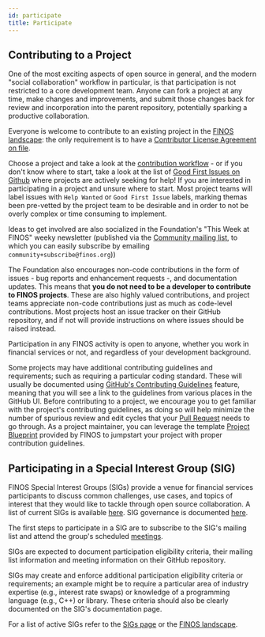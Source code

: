 ```yaml
---
id: participate
title: Participate
---
```


## Contributing to a Project

One of the most exciting aspects of open source in general, and the modern "social collaboration" workflow in particular, is that participation is not restricted to a core development team. Anyone can fork a project at any time, make changes and improvements, and submit those changes back for review and incorporation into the parent repository, potentially sparking a productive collaboration.

Everyone is welcome to contribute to an existing project in the [FINOS landscape](https://landscape.finos.org): the only requirement is to have a [Contributor License Agreement on file](../governance/Software-Projects/EasyCLA.md).

Choose a project and take a look at the [contribution workflow](https://github.com/finos/community/tree/master/governance/governance/Software-Projects/Contribution.md#contribution-of-code-to-an-existing-finos-project) - or if you don't know where to start, take a look at the list of [Good First Issues on Github](https://github.com/search?q=org%3Afinos+is%3Aopen+label%3A%22good+first+issue%22&unscoped_q=is%3Aopen+label%3A%22good+first+issue%22) where projects are actively seeking for help! If you are interested in participating in a project and unsure where to start. Most project teams will label issues with `Help Wanted` or `Good First Issue` labels, marking themas been pre-vetted by the project team to be desirable and in order to not be overly complex or time consuming to implement.

Ideas to get involved are also socialized in the Foundation's "This Week at FINOS" weeky newsletter (published via the [Community mailing list](https://groups.google.com/a/finos.org/g/community), to which you can easily subscribe by emailing `community+subscribe@finos.org`))

The Foundation also encourages non-code contributions in the form of issues - bug reports and enhancement requests -, and documentation updates. This means that **you do not need to be a developer to contribute to FINOS projects**. These are also highly valued contributions, and project teams appreciate non-code contributions just as much as code-level contributions. Most projects host an issue tracker on their GitHub repository, and if not will provide instructions on where issues should be raised instead.

Participation in any FINOS activity is open to anyone, whether you work in financial services or not, and regardless of your development background.

Some projects may have additional contributing guidelines and requirements; such as requiring a particular coding standard. These will usually be documented using [GitHub's Contributing Guidelines](https://help.github.com/articles/setting-guidelines-for-repository-contributors/) feature, meaning that you will see a link to the guidelines from various places in the GitHub UI. Before contributing to a project, we encourage you to get familiar with the project's contributing guidelines, as doing so will help minimize the number of spurious review and edit cycles that your [Pull Request](https://docs.github.com/en/pull-requests/collaborating-with-pull-requests/proposing-changes-to-your-work-with-pull-requests/about-pull-requests) needs to go through. As a project maintainer, you can leverage the template [Project Blueprint](https://github.com/finos/software-project-blueprint) provided by FINOS to jumpstart your project with proper contribution guidelines.

## Participating in a Special Interest Group (SIG)

FINOS Special Interest Groups (SIGs) provide a venue for financial services participants to discuss common challenges, use cases, and topics of interest that they would like to tackle through open source collaboration. A list of current SIGs is available [here](https://github.com/finos/community/tree/master/governance/special-interest-groups). SIG governance is documented [here](https://github.com/finos/community/tree/master/governance#special-interest-groups).

The first steps to participate in a SIG are to subscribe to the SIG's mailing list and attend the group's scheduled [meetings](https://calendar.google.com/calendar/u/0/embed?src=finos.org_fac8mo1rfc6ehscg0d80fi8jig@group.calendar.google.com&ctz=America/New_York).

SIGs are expected to document participation eligibility criteria, their mailing list information and meeting information on their GitHub repository.

SIGs may create and enforce additional participation eligibility criteria or requirements; an example might be to require a particular area of industry expertise (e.g., interest rate swaps) or knowledge of a programming language (e.g., C++) or library. These criteria should also be clearly documented on the SIG's documentation page.

For a list of active SIGs refer to the [SIGs page](https://github.com/finos/community/tree/master/governance/special-interest-groups) or the [FINOS landscape](https://landscape.finos.org/).
